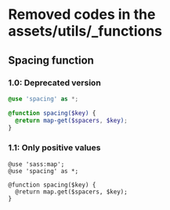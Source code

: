 # Removed codes in the assets/utils/_functions

## Spacing function 
### 1.0: Deprecated version
```scss
@use 'spacing' as *;

@function spacing($key) {
  @return map-get($spacers, $key);
}

```
### 1.1: Only positive values
```ssss
@use 'sass:map';
@use 'spacing' as *;

@function spacing($key) {
  @return map.get($spacers, $key);
}
```


